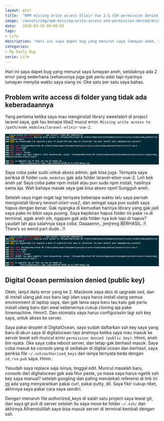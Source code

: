 ```yaml
---
layout: post
title:  "NPM missing write access Elixir Vue 2 & SSH permission denied (public key)"
image: '/assets/img/npm-missing-write-access-and-permission-denied/missing-write-access.png'
date:   2018-03-29 00:05:03
tags:
- Life
description: 'Hari ini saya dapet bug yang menurut saya lumayan aneh, setidaknya ada 2 error yang sederhana (seharusnya juga gak perlu ada) tapi nyarinya lumayan menyita waktu saya siang ini. Oke satu per satu saya bahas.'
categories:
- My Daily Bug
serie: Life
---
```


Hari ini saya dapet bug yang menurut saya lumayan aneh, setidaknya ada 2 error yang sederhana (seharusnya juga gak perlu ada) tapi nyarinya lumayan menyita waktu saya siang ini. Oke satu per satu saya bahas.


## Problem write access di folder yang tidak ada keberadaannya

Yang pertama ketika saya mau menginstall library sweetalert di project laravel saya, gak tau kenapa tiba2 mucul error. `Missing write access to /path/node_modules/laravel-elixir-vue-2`. 

![Missing write access](/assets/img/npm-missing-write-access-and-permission-denied/missing-write-access.png)

Saya coba pake sudo untuk akses admin, gak bisa juga. Ternyata saya periksa di folder `node_modules` gak ada folder laravel-elixir-vue-2. Loh kok aneh ya! Saya coba pake npm install atau pun sudo npm install, hasilnya sama aja. Wah bahaya masak saya gak bisa akses npm! Sungguh aneh.

Setelah saya ingat-ingat lagi ternyata beberapa waktu lalu saya pernah menginstall library *laravel-elixir-vue2*, dan seingat saya pun sudah saya hapus dengan benar. Gak nyangka di kemudian harinya library yang gak jadi saya pake ini bikin saya pusing. Saya kepikiran hapus folder ini pake `rm` di terminal, agak aneh sih, ngapain gak ada folder nya kok tapi di hapus? yaudah lah apa salahnya saya coba. Daaaannn., jenjreng BERHASIL..!! There’s so weird part dude…!!

![Missing write access](/assets/img/npm-missing-write-access-and-permission-denied/missing-write-access.png)


## Digital Ocean permission denied (public key)

Okeh, lanjut daily error yang ke 2. Macbook saya abis di upgrade ssd, dan di install ulang jadi osx baru lagi (dan saya harus install ulang semua environment di laptop saya, dan gak lama saya baru tau kalo gak perlu install ulang baru dari awal sebenernya cukup cloning aja pake timemachine. Hmm!). Dan otomatis saya harus configurasiin lagi ssh key saya, untuk akses ke server.

Saya pakai droplet di DigitalOcean, saya sudah daftarkan ssh key saya yang baru di akun saya di digitalocean tapi anehnya ketika saya mau masuk ke server lewat ssh muncul error `permission denied (public key)`. Hmm, aneh bin nyata. Oke saya coba reboot server, dan tetap gak berhasil masuk. Saya coba masuk ke console yang di sediakan di digital ocean dan berhasil, saya periksa file `~/.ssh/authorized_keys` dan isinya ternyata beda dengan `id_rsa.pub` saya. Hmm..

Yasudah saya replace saja isinya, tinggal edit. Muncul masalah baru, console dari digitalocean gak ada fitur paste, ya masa saya harus ngetik ssh key saya manual? setelah googling dan paling mendekati referensi di link ini [ini](https://www.digitalocean.com/community/questions/copy-and-paste-into-console) ada yang menyarankan pakai curl, pakai putty, dll. Saya fikir cukup ribet, akhirnya saya pakai cara saya sendiri.

Dengan menaruh file authorized_keys di salah satu project saya lewat git, dan saya git pull di server setelah itu saya move ke folder `~/.ssh/` dan akhirnya Alhamdulillah saya bisa masuk server di terminal kembali dengan ssh.